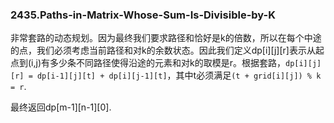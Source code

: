 ### 2435.Paths-in-Matrix-Whose-Sum-Is-Divisible-by-K

非常套路的动态规划。因为最终我们要求路径和恰好是k的倍数，所以在每个中途的点，我们必须考虑当前路径和对k的余数状态。因此我们定义dp[i][j][r]表示从起点到(i,j)有多少条不同路径使得沿途的元素和对k的取模是r。根据套路，`dp[i][j][r] = dp[i-1][j][t] + dp[i][j-1][t]`，其中t必须满足`(t + grid[i][j]) % k = r`.

最终返回dp[m-1][n-1][0].
